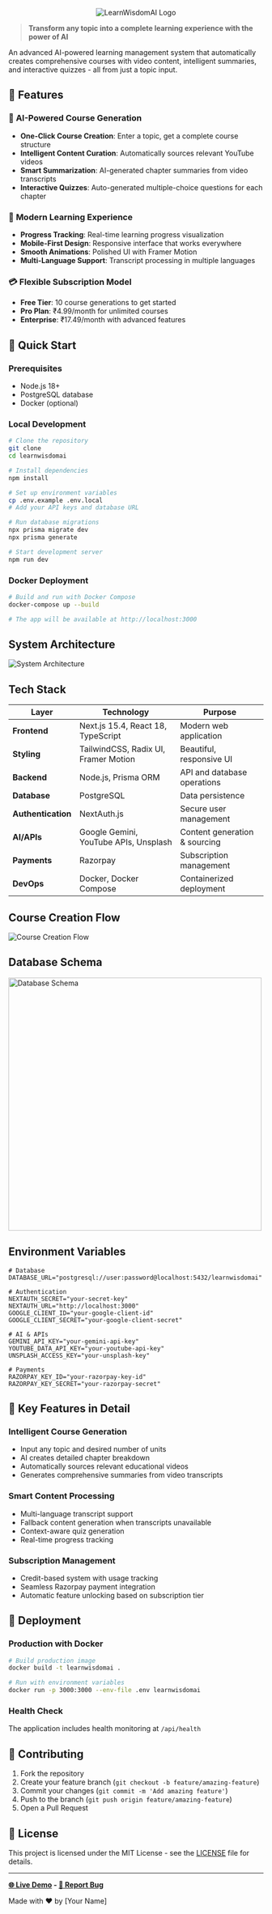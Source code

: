 <p align="center">
  <img src="/Public/LearnWisdom-AI-Banner.png" alt="LearnWisdomAI Logo"/>
</p>


> **Transform any topic into a complete learning experience with the power of AI**

An advanced AI-powered learning management system that automatically creates comprehensive courses with video content, intelligent summaries, and interactive quizzes - all from just a topic input.

## 🌟 Features

### 🤖 **AI-Powered Course Generation**
- **One-Click Course Creation**: Enter a topic, get a complete course structure
- **Intelligent Content Curation**: Automatically sources relevant YouTube videos
- **Smart Summarization**: AI-generated chapter summaries from video transcripts
- **Interactive Quizzes**: Auto-generated multiple-choice questions for each chapter

### 💎 **Modern Learning Experience**
- **Progress Tracking**: Real-time learning progress visualization
- **Mobile-First Design**: Responsive interface that works everywhere
- **Smooth Animations**: Polished UI with Framer Motion
- **Multi-Language Support**: Transcript processing in multiple languages

### 💳 **Flexible Subscription Model**
- **Free Tier**: 10 course generations to get started
- **Pro Plan**: ₹4.99/month for unlimited courses
- **Enterprise**: ₹17.49/month with advanced features

## 🚀 Quick Start

### Prerequisites
- Node.js 18+
- PostgreSQL database
- Docker (optional)

### Local Development
```bash
# Clone the repository
git clone 
cd learnwisdomai

# Install dependencies
npm install

# Set up environment variables
cp .env.example .env.local
# Add your API keys and database URL

# Run database migrations
npx prisma migrate dev
npx prisma generate

# Start development server
npm run dev
```

### Docker Deployment
```bash
# Build and run with Docker Compose
docker-compose up --build

# The app will be available at http://localhost:3000
```

## System Architecture
![System Architecture](/Public/LearnWisdomAI-System-Architecture.png)


## Tech Stack

| Layer | Technology | Purpose |
|-------|------------|---------|
| **Frontend** | Next.js 15.4, React 18, TypeScript | Modern web application |
| **Styling** | TailwindCSS, Radix UI, Framer Motion | Beautiful, responsive UI |
| **Backend** | Node.js, Prisma ORM | API and database operations |
| **Database** | PostgreSQL | Data persistence |
| **Authentication** | NextAuth.js | Secure user management |
| **AI/APIs** | Google Gemini, YouTube APIs, Unsplash | Content generation & sourcing |
| **Payments** | Razorpay | Subscription management |
| **DevOps** | Docker, Docker Compose | Containerized deployment |

## Course Creation Flow

![Course Creation Flow](/Public/LearnWisdomAI-course-creation-flow.png)

## Database Schema

<img src="/Public/LearnWisdomAI-Database-Schema.png" alt="Database Schema" width="500" />

## Environment Variables

```env
# Database
DATABASE_URL="postgresql://user:password@localhost:5432/learnwisdomai"

# Authentication
NEXTAUTH_SECRET="your-secret-key"
NEXTAUTH_URL="http://localhost:3000"
GOOGLE_CLIENT_ID="your-google-client-id"
GOOGLE_CLIENT_SECRET="your-google-client-secret"

# AI & APIs
GEMINI_API_KEY="your-gemini-api-key"
YOUTUBE_DATA_API_KEY="your-youtube-api-key"
UNSPLASH_ACCESS_KEY="your-unsplash-key"

# Payments
RAZORPAY_KEY_ID="your-razorpay-key-id"
RAZORPAY_KEY_SECRET="your-razorpay-secret"
```

## 🎯 Key Features in Detail

### **Intelligent Course Generation**
- Input any topic and desired number of units
- AI creates detailed chapter breakdown
- Automatically sources relevant educational videos
- Generates comprehensive summaries from video transcripts

### **Smart Content Processing**
- Multi-language transcript support
- Fallback content generation when transcripts unavailable
- Context-aware quiz generation
- Real-time progress tracking

### **Subscription Management**
- Credit-based system with usage tracking
- Seamless Razorpay payment integration
- Automatic feature unlocking based on subscription tier

## 🚀 Deployment

### Production with Docker
```bash
# Build production image
docker build -t learnwisdomai .

# Run with environment variables
docker run -p 3000:3000 --env-file .env learnwisdomai
```

### Health Check
The application includes health monitoring at `/api/health`

## 🤝 Contributing

1. Fork the repository
2. Create your feature branch (`git checkout -b feature/amazing-feature`)
3. Commit your changes (`git commit -m 'Add amazing feature'`)
4. Push to the branch (`git push origin feature/amazing-feature`)
5. Open a Pull Request

## 📄 License

This project is licensed under the MIT License - see the [LICENSE](LICENSE) file for details.

***



**[🌐 Live Demo](learn-wisdom-ai.vercel.app) -  [🐛 Report Bug](https://github.com/yourusername/learnwisdomai/issues)**

Made with ❤️ by [Your Name]

